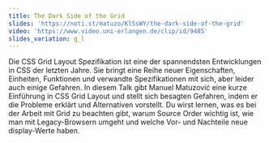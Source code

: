 ```yaml
---
title: The Dark Side of the Grid
slides: 'https://noti.st/matuzo/KlSsWY/the-dark-side-of-the-grid'
video: 'https://www.video.uni-erlangen.de/clip/id/9485'
slides_variation: g_l
---
```

Die CSS Grid Layout Spezifikation ist eine der spannendsten Entwicklungen in CSS der letzten Jahre. Sie bringt eine Reihe neuer Eigenschaften, Einheiten, Funktionen und verwandte Spezifikationen mit sich, aber leider auch einige Gefahren. In diesem Talk gibt Manuel Matuzović eine kurze Einführung in CSS Grid Layout und stellt sich besagten Gefahren, indem er die Probleme erklärt und Alternativen vorstellt. Du wirst lernen, was es bei der Arbeit mit Grid zu beachten gibt, warum Source Order wichtig ist, wie man mit Legacy-Browsern umgeht und welche Vor- und Nachteile neue display-Werte haben.
